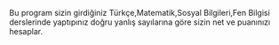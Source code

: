 Bu program sizin girdiğiniz Türkçe,Matematik,Sosyal Bilgileri,Fen Bilgisi derslerinde yaptıpınız doğru yanlış sayılarına göre sizin net ve puanınızı hesaplar.
